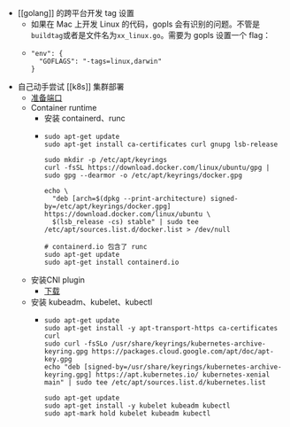 - [[golang]] 的跨平台开发 tag 设置
	- 如果在 Mac 上开发 Linux 的代码，gopls 会有识别的问题。不管是`buildtag`或者是文件名为`xx_linux.go`。需要为 gopls 设置一个 flag：
	- ```
	  "env": {
	  	"GOFLAGS": "-tags=linux,darwin"
	  }
	  ```
- 自己动手尝试 [[k8s]] 集群部署
	- [准备端口](https://kubernetes.io/zh-cn/docs/reference/ports-and-protocols/)
	- Container runtime
		- 安装 containerd、runc
		- ```
		  sudo apt-get update
		  sudo apt-get install ca-certificates curl gnupg lsb-release
		  
		  sudo mkdir -p /etc/apt/keyrings
		  curl -fsSL https://download.docker.com/linux/ubuntu/gpg | sudo gpg --dearmor -o /etc/apt/keyrings/docker.gpg
		  
		  echo \
		    "deb [arch=$(dpkg --print-architecture) signed-by=/etc/apt/keyrings/docker.gpg] https://download.docker.com/linux/ubuntu \
		    $(lsb_release -cs) stable" | sudo tee /etc/apt/sources.list.d/docker.list > /dev/null
		    
		  # containerd.io 包含了 runc
		  sudo apt-get update
		  sudo apt-get install containerd.io
		  ```
	- 安装CNI plugin
		- [下载](https://github.com/containernetworking/plugins/releases)
	- 安装 kubeadm、kubelet、kubectl
		- ```
		  sudo apt-get update
		  sudo apt-get install -y apt-transport-https ca-certificates curl
		  sudo curl -fsSLo /usr/share/keyrings/kubernetes-archive-keyring.gpg https://packages.cloud.google.com/apt/doc/apt-key.gpg
		  echo "deb [signed-by=/usr/share/keyrings/kubernetes-archive-keyring.gpg] https://apt.kubernetes.io/ kubernetes-xenial main" | sudo tee /etc/apt/sources.list.d/kubernetes.list
		  
		  sudo apt-get update
		  sudo apt-get install -y kubelet kubeadm kubectl
		  sudo apt-mark hold kubelet kubeadm kubectl
		  ```